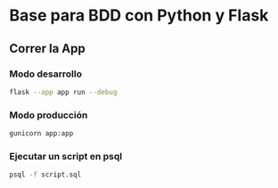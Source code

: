 # Base para BDD con Python y Flask

## Correr la App

### Modo desarrollo

```sh
flask --app app run --debug
```

### Modo producción

```sh
gunicorn app:app
```

### Ejecutar un script en psql

```sh
psql -f script.sql
```
